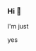 <!-- ![](/img/header-animation.gif) -->

<!--
I found that the ZamZar MKV to GIF converter works best to preserve page color:
https://www.zamzar.com/convert/mkv-to-gif/
-->

### Hi 👋
I'm just


yes


<!--854x366 - Probably the biggest image I can use here that will take up the whole width of the README-->
<!--
ffmpeg -i file.avi -vf "scale=1080:-1,split[s0][s1];[s0]palettegen[p];[s1][p]paletteuse" out.gif
This keeps the GIF under GitHub's filesize limit, fixes color issues and "speckling", and executes in under 6 seconds
-->
